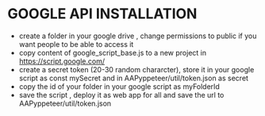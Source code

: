 # GOOGLE API INSTALLATION

- create a folder in your google drive , change permissions to public if you want people to be able to access it 
- copy content of google_script_base.js to a new project in https://script.google.com/
- create a secret token (20-30 random chararcter), store it in your google script as  const mySecret and in AAPyppeteer/util/token.json as secret
- copy the id of your folder in your google script as myFolderId
- save the script , deploy it as web app for all and save the url to AAPyppeteer/util/token.json
